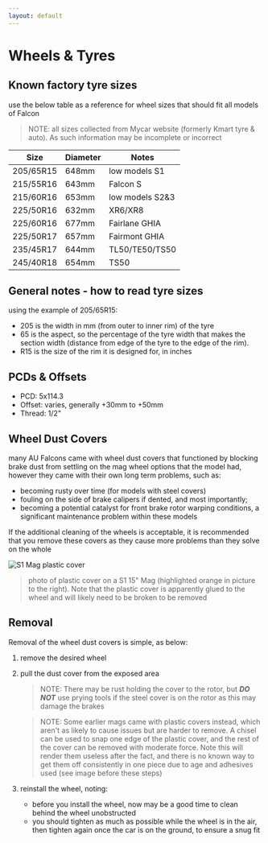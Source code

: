 ```yaml
---
layout: default
---
```


# Wheels & Tyres

## Known factory tyre sizes
use the below table as a reference for wheel sizes that should fit all models of Falcon

> NOTE: all sizes collected from Mycar website (formerly Kmart tyre & auto). As such information may be incomplete or incorrect

| Size | Diameter | Notes |
| --- | --- | --- |
| 205/65R15 | 648mm | low models S1 |
| 215/55R16 | 643mm | Falcon S |
| 215/60R16 | 653mm | low models S2&3 |
| 225/50R16 | 632mm | XR6/XR8 |
| 225/60R16 | 677mm | Fairlane GHIA |
| 225/50R17 | 657mm | Fairmont GHIA |
| 235/45R17 | 644mm | TL50/TE50/TS50 |
| 245/40R18 | 654mm | TS50 |

## General notes - how to read tyre sizes

using the example of 205/65R15:

- 205 is the width in mm (from outer to inner rim) of the tyre
- 65 is the aspect, so the percentage of the tyre width that makes the section width (distance from edge of the tyre to the edge of the rim).
- R15 is the size of the rim it is designed for, in inches

## PCDs & Offsets

- PCD: 5x114.3
- Offset: varies, generally +30mm to +50mm
- Thread: 1/2"

## Wheel Dust Covers

many AU Falcons came with wheel dust covers that functioned by blocking brake dust from settling on the mag wheel options that the model had, however they came with their own long term problems, such as:

- becoming rusty over time (for models with steel covers)
- fouling on the side of brake calipers if dented, and most importantly;
- becoming a potential catalyst for front brake rotor warping conditions, a significant maintenance problem within these models

If the additional cleaning of the wheels is acceptable, it is recommended that you remove these covers as they cause more problems than they solve on the whole

<!--TODO add a photo of the steel ones-->

![S1 Mag plastic cover](./s1-plastic-covers.jpg)

> photo of plastic cover on a S1 15" Mag (highlighted orange in picture to the right). Note that the plastic cover is apparently glued to the wheel and will likely need to be broken to be removed

## Removal
Removal of the wheel dust covers is simple, as below:
1. remove the desired wheel
1. pull the dust cover from the exposed area
    > NOTE: There may be rust holding the cover to the rotor, but ***DO NOT*** use prying tools if the steel cover is on the rotor as this may damage the brakes

    > NOTE: Some earlier mags came with plastic covers instead, which aren't as likely to cause issues but are harder to remove. A chisel can be used to snap one edge of the plastic cover, and the rest of the cover can be removed with moderate force. Note this will render them useless after the fact, and there is no known way to get them off consistently in one piece due to age and adhesives used (see image before these steps)

1. reinstall the wheel, noting:
    - before you install the wheel, now may be a good time to clean behind the wheel unobstructed
    - you should tighten as much as possible while the wheel is in the air, then tighten again once the car is on the ground, to ensure a snug fit